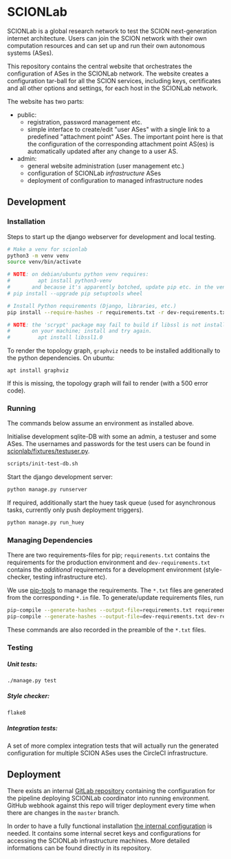 # SCIONLab
SCIONLab is a global research network to test the SCION next-generation
internet architecture.  Users can join the SCION network with their own
computation resources and can set up and run their own autonomous systems
(ASes).

This repository contains the central website that orchestrates the
configuration of ASes in the SCIONLab network.
The website creates a configuration tar-ball for all the SCION services,
including keys, certificates and all other options and settings, for each host
in the SCIONLab network.

The website has two parts:
- public:
  - registration, password management etc.
  - simple interface to create/edit "user ASes" with a single link to a
    predefined "attachment point" ASes.
    The important point here is that the configuration of the corresponding
    attachment point AS(es) is automatically updated after any change to a user
    AS.
- admin:
  - general website administration (user management etc.)
  - configuration of SCIONLab _infrastructure_ ASes
  - deployment of configuration to managed infrastructure nodes


## Development

### Installation
Steps to start up the django webserver for development and local testing.

```bash
# Make a venv for scionlab
python3 -m venv venv
source venv/bin/activate

# NOTE: on debian/ubuntu python venv requires:
#         apt install python3-venv
#       and because it's apparently botched, update pip etc. in the venv:
# pip install --upgrade pip setuptools wheel

# Install Python requirements (Django, libraries, etc.)
pip install --require-hashes -r requirements.txt -r dev-requirements.txt

# NOTE: the 'scrypt' package may fail to build if libssl is not installed
#       on your machine; install and try again.
#         apt install libssl1.0
```

To render the topology graph, `graphviz` needs to be installed additionally to the python dependencies. On ubuntu:
```
apt install graphviz
```
If this is missing, the topology graph will fail to render (with a 500 error code).

### Running

The commands below assume an environment as installed above.

Initialise development sqlite-DB with some an admin, a testuser and some ASes.
The usernames and passwords for the test users can be found in [scionlab/fixtures/testuser.py](scionlab/fixtures/testuser.py).
```bash
scripts/init-test-db.sh
```

Start the django development server:
```bash
python manage.py runserver
```

If required, additionally start the huey task queue (used for asynchronous
tasks, currently only push deployment triggers).
```bash
python manage.py run_huey
```

### Managing Dependencies
There are two requirements-files for pip; `requirements.txt` contains the
requirements for the production environment and `dev-requirements.txt` contains
the _additional_ requirements for a development environment (style-checker,
testing infrastructure etc).

We use [pip-tools](https://pypi.org/project/pip-tools/) to manage the requirements.
The `*.txt` files are generated from the corresponding `*.in` file. To generate/update requirements files, run
```bash
pip-compile --generate-hashes --output-file=requirements.txt requirements.in
pip-compile --generate-hashes --output-file=dev-requirements.txt dev-requirements.in
```
These commands are also recorded in the preamble of the `*.txt` files.


### Testing

##### Unit tests:

```bash
./manage.py test
```

##### Style checker:

```bash
flake8
```

##### Integration tests:

A set of more complex integration tests that will actually run the generated
configuration for multiple SCION ASes uses the CircleCI infrastructure.

## Deployment

There exists an internal [GitLab repository](https://gitlab.inf.ethz.ch/PRV-PERRIG/scionlab-deploy) containing the configuration for the pipeline deploying SCIONLab coordinator into running environment. GitHub webhook against this repo will triger deployment every time when there are changes in the `master` branch.

In order to have a fully functional installation [the internal configuration](https://gitlab.inf.ethz.ch/PRV-PERRIG/scionlab-config) is needed. It contains some internal secret keys and configurations for accessing the SCIONLab infrastructure machines. More detailed informations can be found directly in its repository.
